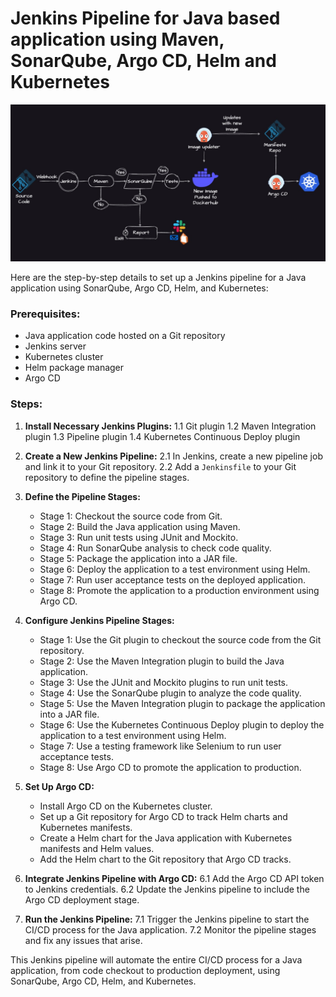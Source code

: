<h1>Jenkins Pipeline for Java based application using Maven, SonarQube, Argo CD, Helm and Kubernetes</h1>

![Flowchart](cicd.jpg)

Here are the step-by-step details to set up a Jenkins pipeline for a Java application using SonarQube, Argo CD, Helm, and Kubernetes:

### Prerequisites:
- Java application code hosted on a Git repository
- Jenkins server
- Kubernetes cluster
- Helm package manager
- Argo CD

### Steps:

1. **Install Necessary Jenkins Plugins:**
   1.1 Git plugin
   1.2 Maven Integration plugin
   1.3 Pipeline plugin
   1.4 Kubernetes Continuous Deploy plugin

2. **Create a New Jenkins Pipeline:**
   2.1 In Jenkins, create a new pipeline job and link it to your Git repository.
   2.2 Add a `Jenkinsfile` to your Git repository to define the pipeline stages.

3. **Define the Pipeline Stages:**
    - Stage 1: Checkout the source code from Git.
    - Stage 2: Build the Java application using Maven.
    - Stage 3: Run unit tests using JUnit and Mockito.
    - Stage 4: Run SonarQube analysis to check code quality.
    - Stage 5: Package the application into a JAR file.
    - Stage 6: Deploy the application to a test environment using Helm.
    - Stage 7: Run user acceptance tests on the deployed application.
    - Stage 8: Promote the application to a production environment using Argo CD.

4. **Configure Jenkins Pipeline Stages:**
    - Stage 1: Use the Git plugin to checkout the source code from the Git repository.
    - Stage 2: Use the Maven Integration plugin to build the Java application.
    - Stage 3: Use the JUnit and Mockito plugins to run unit tests.
    - Stage 4: Use the SonarQube plugin to analyze the code quality.
    - Stage 5: Use the Maven Integration plugin to package the application into a JAR file.
    - Stage 6: Use the Kubernetes Continuous Deploy plugin to deploy the application to a test environment using Helm.
    - Stage 7: Use a testing framework like Selenium to run user acceptance tests.
    - Stage 8: Use Argo CD to promote the application to production.

5. **Set Up Argo CD:**
    - Install Argo CD on the Kubernetes cluster.
    - Set up a Git repository for Argo CD to track Helm charts and Kubernetes manifests.
    - Create a Helm chart for the Java application with Kubernetes manifests and Helm values.
    - Add the Helm chart to the Git repository that Argo CD tracks.

6. **Integrate Jenkins Pipeline with Argo CD:**
   6.1 Add the Argo CD API token to Jenkins credentials.
   6.2 Update the Jenkins pipeline to include the Argo CD deployment stage.

7. **Run the Jenkins Pipeline:**
   7.1 Trigger the Jenkins pipeline to start the CI/CD process for the Java application.
   7.2 Monitor the pipeline stages and fix any issues that arise.

This Jenkins pipeline will automate the entire CI/CD process for a Java application, from code checkout to production deployment, using SonarQube, Argo CD, Helm, and Kubernetes.



